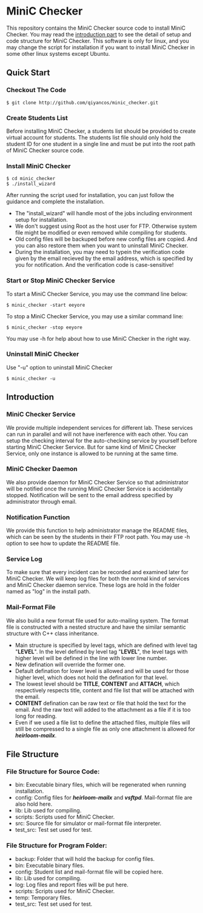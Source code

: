 # MiniC Checker

This repository contains the MiniC Checker source code to install MiniC Checker. You may read the [introduction part](#quick) to see the detail of setup and code structure for MiniC Checker. This software is only for linux, and you may change the script for installation if you want to install MiniC Checker in some other linux systems except Ubuntu.

## Quick Start

### Checkout The Code

```shell
$ git clone http://github.com/qiyancos/minic_checker.git
```

### Create Students List

Before installing MiniC Checker, a students list should be provided to create virtual account for students. The students list file should only hold the student ID for one student in a single line and must be put into the root path of MiniC Checker source code.

### Install MiniC Checker

```shell
$ cd minic_checker
$ ./install_wizard
```

After running the script used for installation, you can just follow the guidance and complete the installation. 

- The "install_wizard" will handle most of the  jobs including environment setup for installation.
- We don't suggest using Root as the host user for FTP. Otherwise system file might be modified or even removed while compiling for students.
- Old config files will be backuped before new config files are copied. And you can also restore them when you want to uninstall MiniC Checker.
- During the installation, you may need to typein the verification code given by the email recieved by the email address, which is specified by you for notification. And the verification code is case-sensitive!

### Start or Stop MiniC Checker Service

To start a MiniC Checker Service, you may use the command line below:

```shell
$ minic_checker -start eeyore
```

To stop a MiniC Checker Service, you may use a similar command line:

```shell
$ minic_checker -stop eeyore
```

You may use -h for help about how to use MiniC Checker in the right way.

### Uninstall MiniC Checker

Use "-u" option to uninstall MiniC Checker

```shell
$ minic_checker -u
```

## <a name="quick"></a>Introduction

### MiniC Checker Service

We provide multiple independent services for different lab. These services can run in parallel and will not have inerference with each other. You can setup the checking interval for the auto-checking service by yourself before starting MiniC Checker Service. But for same kind of MiniC Checker Service, only one instance is allowed to be running at the same time. 

### MiniC Checker Daemon

We also provide daemon for MiniC Checker Service so that administrator will be notified once the running MiniC Checker Service is accidentally stopped. Notification will be sent to the email address specified by administrator through email.

### Notification Function

We provide this function to help administrator manage the README files, which can be seen by the students in their FTP root path. You may use -h option to see how to update the README file.

### Service Log

To make sure that every incident can be recorded and examined later for MiniC Checker. We will keep log files for both the normal kind of services and MiniC Checker daemon service. These logs are hold in the folder named as "log" in the install path.  

### Mail-Format File

We also build a new format file used for auto-mailing system. The format file is constructed with a nested structure and have the similar semantic structure with C++ class inheritance. 

- Main structure is specified by level tags, which are defined with level tag "**LEVEL**". In the level defined by level tag "**LEVEL**", the level tags with higher level will be defined in the line with lower line number.
- New defination will override the former one.
- Default defination for lower level is allowed and will be used for those higher level, which does not hold the defination for that level.
- The lowest level should be **TITLE**, **CONTENT** and **ATTACH**, which respectively respects title, content and file list that will be attached with the email.
- **CONTENT** defination can be raw text or file that hold the text for the email. And the raw text will added to the attachment as a file if it is too long for reading.  
- Even if we used a file list to define the attached files, multiple files will still be compressed to a single file as only one attachment is allowed for ***heirloom-mailx***.

## File Structure

### File Structure for Source Code:

- bin: Executable binary files, which will be regenerated when running installation.
- config: Config files for ***heirloom-mailx*** and ***vsftpd***. Mail-format file are also hold here.
- lib: Lib used for compiling.
- scripts: Scripts used for MiniC Checker.
- src: Source file for simulator or mail-format file interpreter.
- test_src: Test set used for test.

### File Structure for Program Folder:

- backup: Folder that will hold the backup for config files.
- bin: Executable binary files.
- config: Student list and mail-format file will be copied here.
- lib: Lib used for compiling.
- log: Log files and report files will be put here.
- scripts: Scripts used for MiniC Checker.
- temp: Temporary files.
- test_src: Test set used for test.

